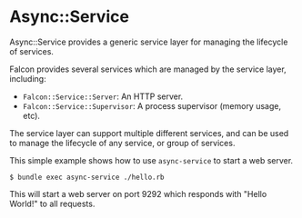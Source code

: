 # Async::Service

Async::Service provides a generic service layer for managing the lifecycle of services.

Falcon provides several services which are managed by the service layer, including:

- `Falcon::Service::Server`: An HTTP server.
- `Falcon::Service::Supervisor`: A process supervisor (memory usage, etc).

The service layer can support multiple different services, and can be used to manage the lifecycle of any service, or group of services.

This simple example shows how to use `async-service` to start a web server.

``` shell
$ bundle exec async-service ./hello.rb
```

This will start a web server on port 9292 which responds with "Hello World!" to all requests.
